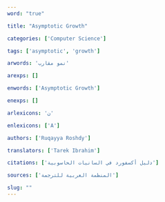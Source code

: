 ```yaml
---
word: "true"

title: "Asymptotic Growth"

categories: ['Computer Science']

tags: ['asymptotic', 'growth']

arwords: 'نمو مقارب'

arexps: []

enwords: ['Asymptotic Growth']

enexps: []

arlexicons: 'ن'

enlexicons: ['A']

authors: ['Ruqayya Roshdy']

translators: ['Tarek Ibrahim']

citations: ['دليل أكسفورد في السانيات الحاسوبية']

sources: ['المنظمة العربية للترجمة']

slug: ""
---
```

